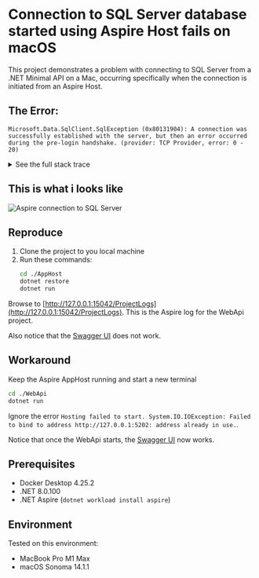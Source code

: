 # Connection to SQL Server database started using Aspire Host fails on macOS

This project demonstrates a problem with connecting to SQL Server from a .NET Minimal API on a Mac, occurring specifically when the connection is initiated from an Aspire Host.

## The Error:

```
Microsoft.Data.SqlClient.SqlException (0x80131904): A connection was successfully established with the server, but then an error occurred during the pre-login handshake. (provider: TCP Provider, error: 0 - 20)
```

<details>

<summary>See the full stack trace</summary>

```
Microsoft.Data.SqlClient.SqlException (0x80131904): A connection was successfully established with the server, but then an error occurred during the pre-login handshake. (provider: TCP Provider, error: 0 - 20)
---> System.ComponentModel.Win32Exception (203): Unknown error: 203
    at Microsoft.Data.SqlClient.SqlInternalConnection.OnError(SqlException exception, Boolean breakConnection, Action`1 wrapCloseInAction)
    at Microsoft.Data.SqlClient.TdsParser.ThrowExceptionAndWarning(TdsParserStateObject stateObj, Boolean callerHasConnectionLock, Boolean asyncClose)
    at Microsoft.Data.SqlClient.TdsParserStateObject.ThrowExceptionAndWarning(Boolean callerHasConnectionLock, Boolean asyncClose)
    at Microsoft.Data.SqlClient.TdsParserStateObject.ReadSniError(TdsParserStateObject stateObj, UInt32 error)
    at Microsoft.Data.SqlClient.TdsParserStateObject.ReadSniSyncOverAsync()
    at Microsoft.Data.SqlClient.TdsParserStateObject.TryReadNetworkPacket()
    at Microsoft.Data.SqlClient.TdsParser.ConsumePreLoginHandshake(SqlConnectionEncryptOption encrypt, Boolean trustServerCert, Boolean integratedSecurity, Boolean& marsCapable, Boolean& fedAuthRequired, Boolean tlsFirst, String serverCert)
    at Microsoft.Data.SqlClient.TdsParser.Connect(ServerInfo serverInfo, SqlInternalConnectionTds connHandler, Boolean ignoreSniOpenTimeout, Int64 timerExpire, SqlConnectionString connectionOptions, Boolean withFailover)
    at Microsoft.Data.SqlClient.SqlInternalConnectionTds.AttemptOneLogin(ServerInfo serverInfo, String newPassword, SecureString newSecurePassword, Boolean ignoreSniOpenTimeout, TimeoutTimer timeout, Boolean withFailover)
    at Microsoft.Data.SqlClient.SqlInternalConnectionTds.LoginNoFailover(ServerInfo serverInfo, String newPassword, SecureString newSecurePassword, Boolean redirectedUserInstance, SqlConnectionString connectionOptions, SqlCredential credential, TimeoutTimer timeout)
    at Microsoft.Data.SqlClient.SqlInternalConnectionTds.OpenLoginEnlist(TimeoutTimer timeout, SqlConnectionString connectionOptions, SqlCredential credential, String newPassword, SecureString newSecurePassword, Boolean redirectedUserInstance)
    at Microsoft.Data.SqlClient.SqlInternalConnectionTds..ctor(DbConnectionPoolIdentity identity, SqlConnectionString connectionOptions, SqlCredential credential, Object providerInfo, String newPassword, SecureString newSecurePassword, Boolean redirectedUserInstance, SqlConnectionString userConnectionOptions, SessionData reconnectSessionData, Boolean applyTransientFaultHandling, String accessToken, DbConnectionPool pool)
    at Microsoft.Data.SqlClient.SqlConnectionFactory.CreateConnection(DbConnectionOptions options, DbConnectionPoolKey poolKey, Object poolGroupProviderInfo, DbConnectionPool pool, DbConnection owningConnection, DbConnectionOptions userOptions)
    at Microsoft.Data.ProviderBase.DbConnectionFactory.CreatePooledConnection(DbConnectionPool pool, DbConnection owningObject, DbConnectionOptions options, DbConnectionPoolKey poolKey, DbConnectionOptions userOptions)
    at Microsoft.Data.ProviderBase.DbConnectionPool.CreateObject(DbConnection owningObject, DbConnectionOptions userOptions, DbConnectionInternal oldConnection)
    at Microsoft.Data.ProviderBase.DbConnectionPool.UserCreateRequest(DbConnection owningObject, DbConnectionOptions userOptions, DbConnectionInternal oldConnection)
    at Microsoft.Data.ProviderBase.DbConnectionPool.TryGetConnection(DbConnection owningObject, UInt32 waitForMultipleObjectsTimeout, Boolean allowCreate, Boolean onlyOneCheckConnection, DbConnectionOptions userOptions, DbConnectionInternal& connection)
    at Microsoft.Data.ProviderBase.DbConnectionPool.TryGetConnection(DbConnection owningObject, TaskCompletionSource`1 retry, DbConnectionOptions userOptions, DbConnectionInternal& connection)
    at Microsoft.Data.ProviderBase.DbConnectionFactory.TryGetConnection(DbConnection owningConnection, TaskCompletionSource`1 retry, DbConnectionOptions userOptions, DbConnectionInternal oldConnection, DbConnectionInternal& connection)
    at Microsoft.Data.ProviderBase.DbConnectionInternal.TryOpenConnectionInternal(DbConnection outerConnection, DbConnectionFactory connectionFactory, TaskCompletionSource`1 retry, DbConnectionOptions userOptions)
    at Microsoft.Data.ProviderBase.DbConnectionClosed.TryOpenConnection(DbConnection outerConnection, DbConnectionFactory connectionFactory, TaskCompletionSource`1 retry, DbConnectionOptions userOptions)
    at Microsoft.Data.SqlClient.SqlConnection.TryOpen(TaskCompletionSource`1 retry, SqlConnectionOverrides overrides)
    at Microsoft.Data.SqlClient.SqlConnection.Open(SqlConnectionOverrides overrides)
    at Microsoft.EntityFrameworkCore.SqlServer.Storage.Internal.SqlServerConnection.OpenDbConnection(Boolean errorsExpected)
    at Microsoft.EntityFrameworkCore.Storage.RelationalConnection.OpenInternal(Boolean errorsExpected)
    at Microsoft.EntityFrameworkCore.Storage.RelationalConnection.Open(Boolean errorsExpected)
    at Microsoft.EntityFrameworkCore.SqlServer.Storage.Internal.SqlServerDatabaseCreator.<>c__DisplayClass18_0.<Exists>b__0(DateTime giveUp)
    at Microsoft.EntityFrameworkCore.ExecutionStrategyExtensions.<>c__DisplayClass12_0`2.<Execute>b__0(DbContext _, TState s)
    at Microsoft.EntityFrameworkCore.SqlServer.Storage.Internal.SqlServerExecutionStrategy.Execute[TState,TResult](TState state, Func`3 operation, Func`3 verifySucceeded)
    at Microsoft.EntityFrameworkCore.ExecutionStrategyExtensions.Execute[TState,TResult](IExecutionStrategy strategy, TState state, Func`2 operation, Func`2 verifySucceeded)
    at Microsoft.EntityFrameworkCore.SqlServer.Storage.Internal.SqlServerDatabaseCreator.Exists(Boolean retryOnNotExists)
    at Microsoft.EntityFrameworkCore.SqlServer.Storage.Internal.SqlServerDatabaseCreator.Exists()
    at Microsoft.EntityFrameworkCore.Migrations.HistoryRepository.Exists()
    at Microsoft.EntityFrameworkCore.Migrations.Internal.Migrator.Migrate(String targetMigration)
    at Microsoft.EntityFrameworkCore.RelationalDatabaseFacadeExtensions.Migrate(DatabaseFacade databaseFacade)
    at AspireWithSqlServer.WebApi.Persistence.EntityFrameworkExtensions.ApplyMigrations(IServiceProvider services) in /Users/thomasjespersen/Developer/Other/AspireWithSqlServer/WebApi/Persistence/EntityFrameworkExtensions.cs:line 33
ClientConnectionId:5f3eeede-a47c-473b-8aaf-f883ccdfee7f
Error Number:203,State:0,Class:20
```

</details>

## This is what i looks like

<img src="AspireConnectionError.gif" alt="Aspire connection to SQL Server">

## Reproduce

1. Clone the project to you local machine
2. Run these commands:
   ```bash
   cd ./AppHost
   dotnet restore
   dotnet run
   ```

Browse to [http://127.0.0.1:15042/ProjectLogs](http://127.0.0.1:15042/ProjectLogs). This is the Aspire log for the WebApi project.

Also notice that the [Swagger UI](http://localhost:5202/swagger/index.html) does not work.

## Workaround

Keep the Aspire AppHost running and start a new terminal

```bash
cd ./WebApi
dotnet run
```

Ignore the error `Hosting failed to start. System.IO.IOException: Failed to bind to address http://127.0.0.1:5202: address already in use.`.

Notice that once the WebApi starts, the [Swagger UI](http://localhost:5202/swagger/index.html) now works.

## Prerequisites

- Docker Desktop 4.25.2
- .NET 8.0.100
- .NET Aspire (`dotnet workload install aspire`)

## Environment

Tested on this environment:

- MacBook Pro M1 Max
- macOS Sonoma 14.1.1
